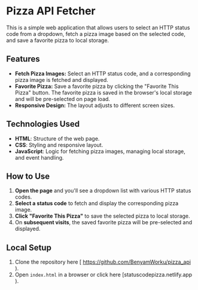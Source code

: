 # Pizza API Fetcher

This is a simple web application that allows users to select an HTTP status code from a dropdown, fetch a pizza image based on the selected code, and save a favorite pizza to local storage.

## Features
- **Fetch Pizza Images:** Select an HTTP status code, and a corresponding pizza image is fetched and displayed.
- **Favorite Pizza:** Save a favorite pizza by clicking the "Favorite This Pizza" button. The favorite pizza is saved in the browser's local storage and will be pre-selected on page load.
- **Responsive Design:** The layout adjusts to different screen sizes.

## Technologies Used
- **HTML**: Structure of the web page.
- **CSS**: Styling and responsive layout.
- **JavaScript**: Logic for fetching pizza images, managing local storage, and event handling.

## How to Use
1. **Open the page** and you'll see a dropdown list with various HTTP status codes.
2. **Select a status code** to fetch and display the corresponding pizza image.
3. **Click "Favorite This Pizza"** to save the selected pizza to local storage.
4. On **subsequent visits**, the saved favorite pizza will be pre-selected and displayed.

## Local Setup
1. Clone the repository here [ https://github.com/BenyamWorku/pizza_api ).
2. Open `index.html` in a browser or click here [statuscodepizza.netlify.app ).
